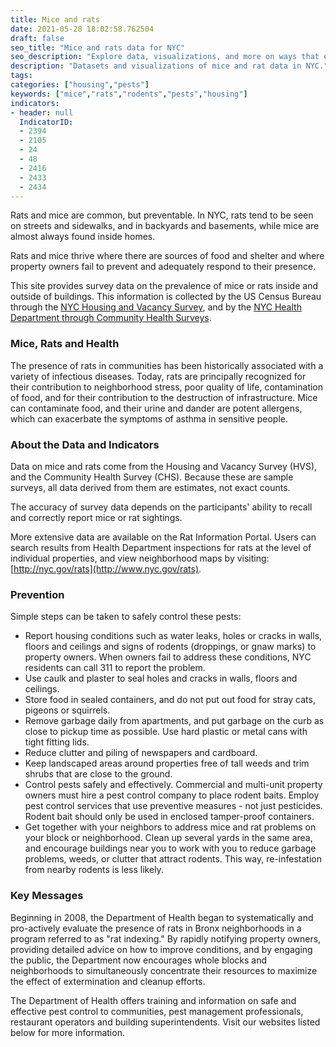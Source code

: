 ```yaml
---
title: Mice and rats
date: 2021-05-28 18:02:58.762504
draft: false
seo_title: "Mice and rats data for NYC"
seo_description: "Explore data, visualizations, and more on ways that environments shape health in New York City's neighborhoods."
description: "Datasets and visualizations of mice and rat data in NYC."
tags: 
categories: ["housing","pests"]
keywords: ["mice","rats","rodents","pests","housing"]
indicators:
- header: null
  IndicatorID:
  - 2394
  - 2105
  - 24
  - 48
  - 2416
  - 2433
  - 2434
---
```


Rats and mice are common, but preventable. In NYC, rats tend to be seen on streets and sidewalks, and in backyards and basements, while mice are almost always found inside homes.

Rats and mice thrive where there are sources of food and shelter and where property owners fail to prevent and adequately respond to their presence.

This site provides survey data on the prevalence of mice or rats inside and outside of buildings. This information is collected by the US Census Bureau through the [NYC Housing and Vacancy Survey](http://www.census.gov/housing/nychvs/), and by the [NYC Health Department through Community Health Surveys](http://www1.nyc.gov/site/doh/data/data-sets/community-health-survey.page).

### Mice, Rats and Health

The presence of rats in communities has been historically associated with a variety of infectious diseases. Today, rats are principally recognized for their contribution to neighborhood stress, poor quality of life, contamination of food, and for their contribution to the destruction of infrastructure. Mice can contaminate food, and their urine and dander are potent allergens, which can exacerbate the symptoms of asthma in sensitive people.

### About the Data and Indicators

Data on mice and rats come from the Housing and Vacancy Survey (HVS), and the Community Health Survey (CHS). Because these are sample surveys, all data derived from them are estimates, not exact counts.   
  
The accuracy of survey data depends on the participants' ability to recall and correctly report mice or rat sightings.   
  
More extensive data are available on the Rat Information Portal. Users can search results from Health Department inspections for rats at the level of individual properties, and view neighborhood maps by visiting: [http://nyc.gov/rats](http://www.nyc.gov/rats).

### Prevention

Simple steps can be taken to safely control these pests:


* Report housing conditions such as water leaks, holes or cracks in walls, floors and ceilings and signs of rodents (droppings, or gnaw marks) to property owners. When owners fail to address these conditions, NYC residents can call 311 to report the problem.
* Use caulk and plaster to seal holes and cracks in walls, floors and ceilings.
* Store food in sealed containers, and do not put out food for stray cats, pigeons or squirrels.
* Remove garbage daily from apartments, and put garbage on the curb as close to pickup time as possible. Use hard plastic or metal cans with tight fitting lids.
* Reduce clutter and piling of newspapers and cardboard.
* Keep landscaped areas around properties free of tall weeds and trim shrubs that are close to the ground.
* Control pests safely and effectively. Commercial and multi-unit property owners must hire a pest control company to place rodent baits. Employ pest control services that use preventive measures - not just pesticides. Rodent bait should only be used in enclosed tamper-proof containers.
* Get together with your neighbors to address mice and rat problems on your block or neighborhood. Clean up several yards in the same area, and encourage buildings near you to work with you to reduce garbage problems, weeds, or clutter that attract rodents. This way, re-infestation from nearby rodents is less likely.

### Key Messages

Beginning in 2008, the Department of Health began to systematically and pro-actively evaluate the presence of rats in Bronx neighborhoods in a program referred to as "rat indexing." By rapidly notifying property owners, providing detailed advice on how to improve conditions, and by engaging the public, the Department now encourages whole blocks and neighborhoods to simultaneously concentrate their resources to maximize the effect of extermination and cleanup efforts.   
  
The Department of Health offers training and information on safe and effective pest control to communities, pest management professionals, restaurant operators and building superintendents. Visit our websites listed below for more information.